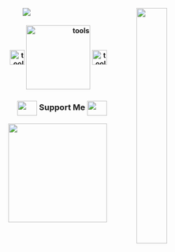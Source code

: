 

<h4 align="center"><br>
<p align="center">
  <a href="https://github.com/pdy1207"><img src="https://readme-typing-svg.herokuapp.com/?lines=👨‍💻%20Hello%20World!;🔗%20Frontend%20Web%20Developer;🤓%20Virtualbox%20ubuntu%20Linux%20learn..&font=Pacifico&center=true&width=650&height=50&color=58a6ff&vCenter=true&size=35%15">
    <img src="https://raw.githubusercontent.com/MicaelliMedeiros/micaellimedeiros/master/image/computer-illustration.png" width="35%" align="right">
   </a>
</p>
 </h4> 
    <h4 align="right">
  <img width="30" height=:"50" alt="tools" src="https://camo.githubusercontent.com/beb64ff21c883e318e4f5db5231c2ba4175705bea1c9249e82a41ab375db4f75/68747470733a2f2f6d65646961322e67697068792e636f6d2f6d656469612f51737347456d706b79454f684243623765312f67697068792e6769663f6369643d656366303565343761306e336769316266716e74716d6f62386739616964316f796a327772336473336d67373030626c267269643d67697068792e676966"  align="center"/> <img width="130" alt="tools" src="https://user-images.githubusercontent.com/110442250/205449062-49646f79-83a5-42a2-b4b0-2d35fc672fa5.png"  align="center"/> <img width="30" alt="tools" src="https://camo.githubusercontent.com/beb64ff21c883e318e4f5db5231c2ba4175705bea1c9249e82a41ab375db4f75/68747470733a2f2f6d65646961322e67697068792e636f6d2f6d656469612f51737347456d706b79454f684243623765312f67697068792e6769663f6369643d656366303565343761306e336769316266716e74716d6f62386739616964316f796a327772336473336d67373030626c267269643d67697068792e676966"  align="center"/><br>
   
<h3 align="right" > <img src='https://raw.githubusercontent.com/rahulbanerjee26/githubProfileReadmeGenerator/main/gifs/handShake.gif' width="40px" height="30px" align="center"> Support Me <img src='https://raw.githubusercontent.com/rahulbanerjee26/githubProfileReadmeGenerator/main/gifs/handShake.gif' width="40px" height="30px"align="center"></h3>

<p align="right">
<a href="#" align="center"> <img src="https://cdn.buymeacoffee.com/buttons/v2/default-black.png" width="200"align="center"/>
  
  </a>
</p>
